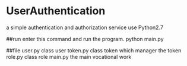 # UserAuthentication
a simple authentication and authorization service use Python2.7

##run
enter this command and run the program.
python main.py

##file
user.py class user
token.py class token which manager the token
role.py class role
main.py the main vocational work
